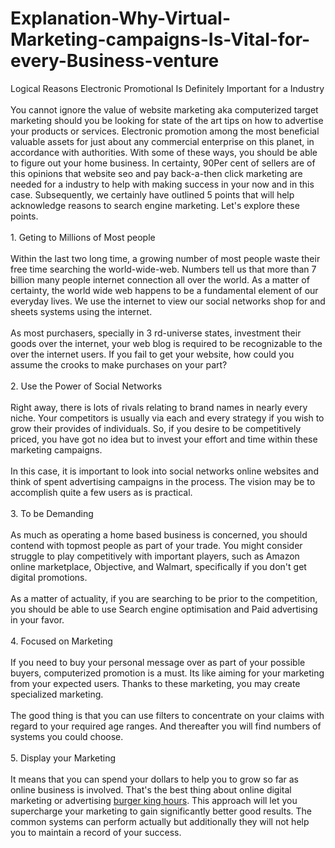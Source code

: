 # Explanation-Why-Virtual-Marketing-campaigns-Is-Vital-for-every-Business-venture
<p>Logical Reasons Electronic Promotional Is Definitely Important for a Industry<br />
<br />
You cannot ignore the value of website marketing aka computerized target marketing should you be looking for state of the art tips on how to advertise your products or services. Electronic promotion among the most beneficial valuable assets for just about any commercial enterprise on this planet, in accordance with authorities. With some of these ways, you should be able to figure out your home business. In certainty, 90Per cent of sellers are of this opinions that website seo and pay back-a-then click marketing are needed for a industry to help with making success in your now and in this case. Subsequently, we certainly have outlined 5 points that will help acknowledge reasons to search engine marketing. Let&#39;s explore these points.<br />
<br />
1. Geting to Millions of Most people<br />
<br />
Within the last two long time, a growing number of most people waste their free time searching the world-wide-web. Numbers tell us that more than 7 billion many people internet connection all over the world. As a matter of certainty, the world wide web happens to be a fundamental element of our everyday lives. We use the internet to view our social networks shop for and sheets systems using the internet.<br />
<br />
As most purchasers, specially in 3 rd-universe states, investment their goods over the internet, your web blog is required to be recognizable to the over the internet users. If you fail to get your website, how could you assume the crooks to make purchases on your part?<br />
<br />
2. Use the Power of Social Networks<br />
<br />
Right away, there is lots of rivals relating to brand names in nearly every niche. Your competitors is usually via each and every strategy if you wish to grow their provides of individuals. So, if you desire to be competitively priced, you have got no idea but to invest your effort and time within these marketing campaigns.<br />
<br />
In this case, it is important to look into social networks online websites and think of spent advertising campaigns in the process. The vision may be to accomplish quite a few users as is practical.<br />
<br />
3. To be Demanding<br />
<br />
As much as operating a home based business is concerned, you should contend with topmost people as part of your trade. You might consider struggle to play competitively with important players, such as Amazon online marketplace, Objective, and Walmart, specifically if you don&#39;t get digital promotions.<br />
<br />
As a matter of actuality, if you are searching to be prior to the competition, you should be able to use Search engine optimisation and Paid advertising in your favor.<br />
<br />
4. Focused on Marketing<br />
<br />
If you need to buy your personal message over as part of your possible buyers, computerized promotion is a must. Its like aiming for your marketing from your expected users. Thanks to these marketing, you may create specialized marketing.<br />
<br />
The good thing is that you can use filters to concentrate on your claims with regard to your required age ranges. And thereafter you will find numbers of systems you could choose.<br />
<br />
5. Display your Marketing<br />
<br />
It means that you can spend your dollars to help you to grow so far as online business is involved. That&#39;s the best thing about online digital marketing or advertising <a href="https://howtodiscuss.com/t/what-is-a-demigirl/121940">burger king hours</a>. This approach will let you supercharge your marketing to gain significantly better good results. The common systems can perform actually but additionally they will not help you to maintain a record of your success.</p>

<p>&nbsp;</p>
